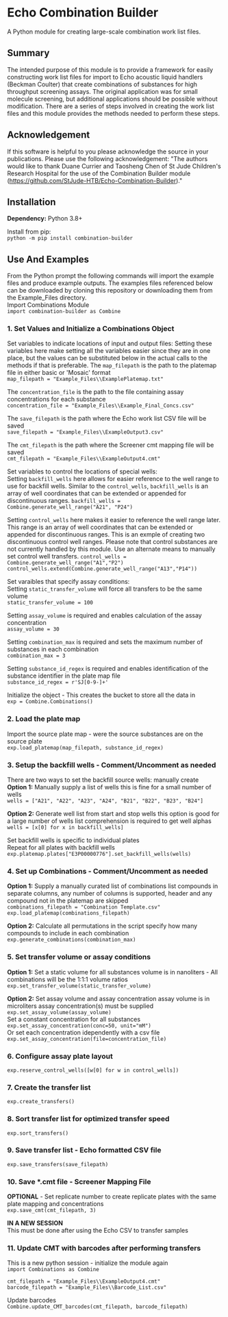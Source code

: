 # Echo Combination Builder #
A Python module for creating large-scale combination work list files.


## Summary ##
The intended purpose of this module is to provide a framework for easily constructing work list files for import to Echo acoustic liquid handlers (Beckman Coulter) that create combinations of substances for high throughput screening assays.  The original application was for small molecule screening, but additional applications should be possible without modification.  There are a series of steps involved in creating the work list files and this module provides the methods needed to perform these steps.


## Acknowledgement ##
If this software is helpful to you please acknowledge the source in your publications.  Please use the following acknowledgement:
"The authors would like to thank Duane Currier and Taosheng Chen of St Jude Children's Research Hospital for the use of the Combination Builder module (https://github.com/StJude-HTB/Echo-Combination-Builder)."


## Installation ##
**Dependency:** Python 3.8+

Install from pip:  
`python -m pip install combination-builder`  

## Use And Examples ##
From the Python prompt the following commands will import the example files and produce example outputs.  The examples files referenced below can be downloaded by cloning this repository or downloading them from the Example_Files directory.  
Import Combinations Module  
`import combination-builder as Combine`


### 1. Set Values and Initialize a Combinations Object ###
Set variables to indicate locations of input and output files:
Setting these variables here make setting all the variables easier since they are in one place, but the values can be substituted below in the actual calls to the methods if that is preferable.
The `map_filepath` is the path to the platemap file in either basic or 'Mosaic' format    
`map_filepath = "Example_Files\\ExamplePlatemap.txt"`  
  
The `concentration_file` is the path to the file containing assay concentrations for each substance  
`concentration_file = "Example_Files\\Example_Final_Concs.csv"`  
  
The `save_filepath` is the path where the Echo work list CSV file will be saved  
`save_filepath = "Example_Files\\ExampleOutput3.csv"`  
  
The `cmt_filepath` is the path where the Screener cmt mapping file will be saved  
`cmt_filepath = "Example_Files\\ExampleOutput4.cmt"`  
  
Set variables to control the locations of special wells:  
Setting `backfill_wells` here allows for easier reference to the well range to use for backfill wells.  Similar to the `control_wells`, `backfill_wells` is an array of well coordinates that can be extended or appended for discontinuous ranges.
`backfill_wells = Combine.generate_well_range("A21", "P24")`  
  
Setting `control_wells` here makes it easier to reference the well range later.  This range is an array of well coordinates that can be extended or appended for discontinuous ranges.  This is an exmple of creating two discontinuous control well ranges.  Please note that control substances are not currently handled by this module.  Use an alternate means to manually set control well transfers.
`control_wells = Combine.generate_well_range("A1","P2")`  
`control_wells.extend(Combine.generate_well_range("A13","P14"))`  

Set varaibles that specify assay conditions:  
Setting `static_transfer_volume` will force all transfers to be the same volume  
`static_transfer_volume = 100`  
  
Setting `assay_volume` is required and enables calculation of the assay concentration  
`assay_volume = 30`  
  
Setting `combination_max` is required and sets the maximum number of substances in each combination  
`combination_max = 3`  
  
Setting `substance_id_regex` is required and enables identification of the substance identifier in the plate map file  
`substance_id_regex = r'SJ[0-9-]+'`  

Initialize the object - This creates the bucket to store all the data in  
`exp = Combine.Combinations()`  

### 2. Load the plate map ###
Import the source plate map - were the source substances are on the source plate  
`exp.load_platemap(map_filepath, substance_id_regex)`  


### 3. Setup the backfill wells - Comment/Uncomment as needed
There are two ways to set the backfill source wells: manually create  
**Option 1:** Manually supply a list of wells this is fine for a small number of wells  
`wells = ["A21", "A22", "A23", "A24", "B21", "B22", "B23", "B24"]`  

**Option 2:** Generate well list from start and stop wells this option is good for a large number of wells list comprehension is required to get well alphas  
`wells = [x[0] for x in backfill_wells]`  

Set backfill wells is specific to individual plates  
Repeat for all plates with backfill wells  
`exp.platemap.plates["E3P00000776"].set_backfill_wells(wells)`  

### 4. Set up Combinations - Comment/Uncomment as needed
**Option 1:** Supply a manually curated list of combinations list compounds in separate columns, any number of columns is supported, header and any compound not in the platemap are skipped  
`combinations_filepath = "Combination Template.csv"`  
`exp.load_platemap(combinations_filepath)`  

**Option 2:** Calculate all permutations in the script specify how many compounds to include in each combination  
`exp.generate_combinations(combination_max)`  

### 5. Set transfer volume or assay conditions
**Option 1:** Set a static volume for all substances volume is in nanoliters - All combinations will be the 1:1:1 volume ratios  
`exp.set_transfer_volume(static_transfer_volume)`  

**Option 2:** Set assay volume and assay concentration assay volume is in microliters assay concentration(s) must be supplied  
`exp.set_assay_volume(assay_volume)`  
Set a constant concentration for all substances  
`exp.set_assay_concentration(conc=50, unit="mM")`  
Or set each concentration idependently with a csv file  
`exp.set_assay_concentration(file=concentration_file)`  

### 6. Configure assay plate layout
`exp.reserve_control_wells([w[0] for w in control_wells])`  

### 7. Create the transfer list
`exp.create_transfers()`  

### 8. Sort transfer list for optimized transfer speed
`exp.sort_transfers()`  

### 9. Save transfer list - Echo formatted CSV file
`exp.save_transfers(save_filepath)`  

### 10. Save *.cmt file - Screener Mapping File
**OPTIONAL** - Set replicate number to create replicate plates with the same plate mapping and concentrations  
`exp.save_cmt(cmt_filepath, 3)`  



**IN A NEW SESSION**  
This must be done after using the Echo CSV to transfer samples

### 11. Update CMT with barcodes after performing transfers
This is a new python session - initialize the module again  
`import Combinations as Combine`  

`cmt_filepath = "Example_Files\\ExampleOutput4.cmt"`  
`barcode_filepath = "Example_Files\\Barcode_List.csv"`  

Update barcodes  
`Combine.update_CMT_barcodes(cmt_filepath, barcode_filepath)` 